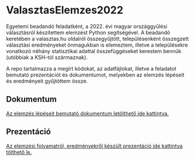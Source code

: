 # ValasztasElemzes2022
Egyetemi beadandó feladatként, a 2022. évi magyar országgyűlési választásról készítettem elemzést Python segítségével. A beadandó keretében a valasztas.hu oldalról összegyűjtött, településenként összegzett választási eredményeket önmagukban is elemeztem, illetve a településekre vonatkozó néhány statisztikai adattal összefüggéseket kerestem bennük (utóbbiak a KSH-tól származnak).

A repo tartalmazza a megírt kódokat, az adatfájlokat, illetve a feladatot bemutató prezentációt és dokumentumot, melyekben az elemzés lépéseit és eredményeit gyűjtöttem össze.

## Dokumentum
[Az elemzés lépéseit bemutató dokumentum letölthető ide kattintva.](dokumentacio/szujo_robert_valasztas_elemzes.docx)

## Prezentáció
[Az elemzési folyamatról, eredményekről készült prezentáció ide kattintva tölthető le.](dokumentacio/valasztas_elemzes_szujo_robert.pptx)
